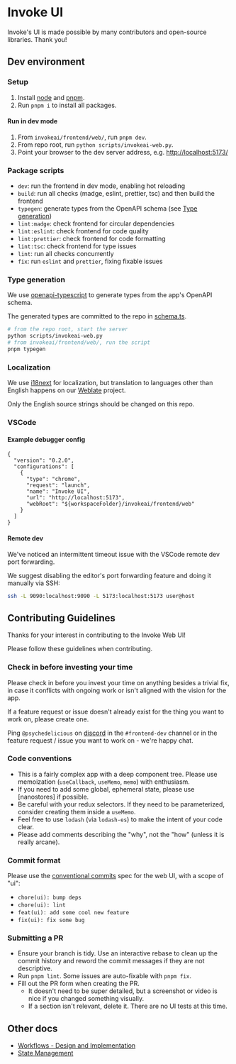 # Invoke UI

Invoke's UI is made possible by many contributors and open-source libraries. Thank you!

## Dev environment

### Setup

1. Install [node] and [pnpm].
1. Run `pnpm i` to install all packages.

#### Run in dev mode

1. From `invokeai/frontend/web/`, run `pnpm dev`.
1. From repo root, run `python scripts/invokeai-web.py`.
1. Point your browser to the dev server address, e.g. <http://localhost:5173/>

### Package scripts

- `dev`: run the frontend in dev mode, enabling hot reloading
- `build`: run all checks (madge, eslint, prettier, tsc) and then build the frontend
- `typegen`: generate types from the OpenAPI schema (see [Type generation])
- `lint:madge`: check frontend for circular dependencies
- `lint:eslint`: check frontend for code quality
- `lint:prettier`: check frontend for code formatting
- `lint:tsc`: check frontend for type issues
- `lint`: run all checks concurrently
- `fix`: run `eslint` and `prettier`, fixing fixable issues

### Type generation

We use [openapi-typescript] to generate types from the app's OpenAPI schema.

The generated types are committed to the repo in [schema.ts].

```sh
# from the repo root, start the server
python scripts/invokeai-web.py
# from invokeai/frontend/web/, run the script
pnpm typegen
```

### Localization

We use [i18next] for localization, but translation to languages other than English happens on our [Weblate] project.

Only the English source strings should be changed on this repo.

### VSCode

#### Example debugger config

```jsonc
{
  "version": "0.2.0",
  "configurations": [
    {
      "type": "chrome",
      "request": "launch",
      "name": "Invoke UI",
      "url": "http://localhost:5173",
      "webRoot": "${workspaceFolder}/invokeai/frontend/web"
    }
  ]
}
```

#### Remote dev

We've noticed an intermittent timeout issue with the VSCode remote dev port forwarding.

We suggest disabling the editor's port forwarding feature and doing it manually via SSH:

```sh
ssh -L 9090:localhost:9090 -L 5173:localhost:5173 user@host
```

## Contributing Guidelines

Thanks for your interest in contributing to the Invoke Web UI!

Please follow these guidelines when contributing.

### Check in before investing your time

Please check in before you invest your time on anything besides a trivial fix, in case it conflicts with ongoing work or isn't aligned with the vision for the app.

If a feature request or issue doesn't already exist for the thing you want to work on, please create one.

Ping `@psychedelicious` on [discord] in the `#frontend-dev` channel or in the feature request / issue you want to work on - we're happy chat.

### Code conventions

- This is a fairly complex app with a deep component tree. Please use memoization (`useCallback`, `useMemo`, `memo`) with enthusiasm.
- If you need to add some global, ephemeral state, please use [nanostores] if possible.
- Be careful with your redux selectors. If they need to be parameterized, consider creating them inside a `useMemo`.
- Feel free to use `lodash` (via `lodash-es`) to make the intent of your code clear.
- Please add comments describing the "why", not the "how" (unless it is really arcane).

### Commit format

Please use the [conventional commits] spec for the web UI, with a scope of "ui":

- `chore(ui): bump deps`
- `chore(ui): lint`
- `feat(ui): add some cool new feature`
- `fix(ui): fix some bug`

### Submitting a PR

- Ensure your branch is tidy. Use an interactive rebase to clean up the commit history and reword the commit messages if they are not descriptive.
- Run `pnpm lint`. Some issues are auto-fixable with `pnpm fix`.
- Fill out the PR form when creating the PR.
  - It doesn't need to be super detailed, but a screenshot or video is nice if you changed something visually.
  - If a section isn't relevant, delete it. There are no UI tests at this time.

## Other docs

- [Workflows - Design and Implementation]
- [State Management]

[node]: https://nodejs.org/en/download/
[pnpm]: https://github.com/pnpm/pnpm
[discord]: https://discord.gg/ZmtBAhwWhy
[i18next]: https://github.com/i18next/react-i18next
[Weblate]: https://hosted.weblate.org/engage/invokeai/
[openapi-typescript]: https://github.com/drwpow/openapi-typescript
[Type generation]: #type-generation
[schema.ts]: ../src/services/api/schema.ts
[conventional commits]: https://www.conventionalcommits.org/en/v1.0.0/
[Workflows - Design and Implementation]: ./docs/WORKFLOWS_DESIGN_IMPLEMENTATION.md
[State Management]: ./docs/STATE_MGMT.md
